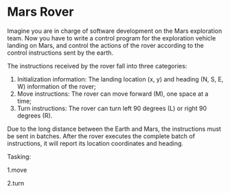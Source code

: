 # Mars Rover

Imagine you are in charge of software development on the Mars exploration team. 
Now you have to write a control program for the exploration vehicle landing on Mars, 
and control the actions of the rover according to the control instructions sent by the earth.

The instructions received by the rover fall into three categories:

1. Initialization information:
     The landing location (x, y) and heading (N, S, E, W) information of the rover;
2. Move instructions:
     The rover can move forward (M), one space at a time;
3. Turn instructions:
     The rover can turn left 90 degrees (L) or right 90 degrees (R).

Due to the long distance between the Earth and Mars, the instructions must be sent in batches. 
After the rover executes the complete batch of instructions, 
it will report its location coordinates and heading.

Tasking:

1.move

2.turn